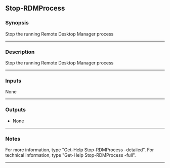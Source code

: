 Stop-RDMProcess
---------------

### Synopsis
Stop the running Remote Desktop Manager process

---

### Description

Stop the running Remote Desktop Manager process

---

### Inputs
None

---

### Outputs
* None

---

### Notes
For more information, type "Get-Help Stop-RDMProcess -detailed". For technical information, type "Get-Help Stop-RDMProcess -full".

---
